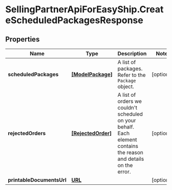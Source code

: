 # SellingPartnerApiForEasyShip.CreateScheduledPackagesResponse

## Properties
Name | Type | Description | Notes
------------ | ------------- | ------------- | -------------
**scheduledPackages** | [**[ModelPackage]**](ModelPackage.md) | A list of packages. Refer to the `Package` object. | [optional] 
**rejectedOrders** | [**[RejectedOrder]**](RejectedOrder.md) | A list of orders we couldn't scheduled on your behalf. Each element contains the reason and details on the error. | [optional] 
**printableDocumentsUrl** | [**URL**](URL.md) |  | [optional] 


